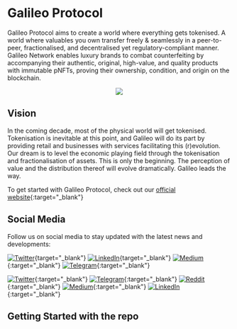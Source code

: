 # Galileo Protocol

Galileo Protocol aims to create a world where everything gets tokenised. A world where valuables you own transfer freely & seamlessly in a peer-to-peer, fractionalised, and decentralised yet regulatory-compliant manner.
Galileo Network enables luxury brands to combat counterfeiting by accompanying their authentic, original, high-value, and quality products with immutable pNFTs, proving their ownership, condition, and origin on the blockchain.  


<p align="center">
  <img src="https://demo.galileoprotocol.io/static/media/galileo.0c691f45.png"/>
</p>



## Vision

In the coming decade, most of the physical world will get tokenised. Tokenisation is inevitable at this point, and Galileo will do its part by providing retail and businesses with services facilitating this (r)evolution.
Our dream is to level the economic playing field through the tokenisation and fractionalisation of assets. This is only the beginning. The perception of value and the distribution thereof will evolve dramatically. Galileo leads the way.

To get started with Galileo Protocol, check out our [official website](https://www.galileoprotocol.io/){:target="_blank"}

## Social Media

Follow us on social media to stay updated with the latest news and developments:

[![Twitter](https://img.shields.io/badge/Twitter-%40GalileoProtocol-blue?logo=twitter)](https://twitter.com/GalileoProtocol){target="_blank"}
[![LinkedIn](https://img.shields.io/badge/LinkedIn-Galileo%20Protocol-blue?logo=linkedin)](https://www.linkedin.com/company/galileo-protocol/){target="_blank"}
[![Medium](https://img.shields.io/badge/Medium-%40GalileoProtocol-blue?logo=medium)](https://medium.com/@GalileoProtocol){:target="_blank"}
[![Telegram](https://img.shields.io/badge/Telegram-Galileo%20Protocol%20Official%20Group-blue?logo=telegram)](https://t.me/GalileoProtocol){:target="_blank"}


[![Twitter](https://img.shields.io/badge/Twitter-%40GalileoProtocol-blue?logo=twitter)](https://twitter.com/GalileoProtocol){:target="_blank"}
[![Telegram](https://img.shields.io/badge/Telegram-Galileo%20Protocol%20Official%20Group-blue?logo=telegram)](https://t.me/GalileoProtocol){:target="_blank"}
[![Reddit](https://img.shields.io/badge/Reddit-%2Fr%2FGalileoProtocol-blue?logo=reddit)](https://www.reddit.com/r/GalileoProtocol/){:target="_blank"}
[![Medium](https://img.shields.io/badge/Medium-%40GalileoProtocol-blue?logo=medium)](https://medium.com/@GalileoProtocol){:target="_blank"}
[![LinkedIn](https://img.shields.io/badge/LinkedIn-Galileo%20Protocol-blue?logo=linkedin)](https://www.linkedin.com/company/galileo-protocol/){:target="_blank"}



## Getting Started with the repo

